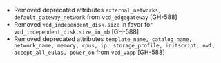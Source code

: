 * Removed deprecated attributes `external_networks, default_gateway_network` from `vcd_edgegateway` [GH-588]
* Removed `vcd_independent_disk.size` in favor for `vcd_independent_disk.size_in_mb` [GH-588]
* Removed deprecated attributes `template_name, catalog_name, network_name, memory, cpus, ip, storage_profile, initscript, ovf, accept_all_eulas, power_on` from `vcd_vapp` [GH-588]


